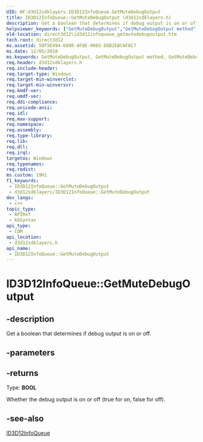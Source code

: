 ```yaml
---
UID: NF:d3d12sdklayers.ID3D12InfoQueue.GetMuteDebugOutput
title: ID3D12InfoQueue::GetMuteDebugOutput (d3d12sdklayers.h)
description: Get a boolean that determines if debug output is on or off.
helpviewer_keywords: ["GetMuteDebugOutput","GetMuteDebugOutput method","GetMuteDebugOutput method","ID3D12InfoQueue interface","ID3D12InfoQueue interface","GetMuteDebugOutput method","ID3D12InfoQueue.GetMuteDebugOutput","ID3D12InfoQueue::GetMuteDebugOutput","d3d12sdklayers/ID3D12InfoQueue::GetMuteDebugOutput","direct3d12.id3d12infoqueue_getmutedebugoutput"]
old-location: direct3d12\id3d12infoqueue_getmutedebugoutput.htm
tech.root: direct3d12
ms.assetid: 5DF5E494-6890-4F8E-9965-E6B2EBCAF6C7
ms.date: 12/05/2018
ms.keywords: GetMuteDebugOutput, GetMuteDebugOutput method, GetMuteDebugOutput method,ID3D12InfoQueue interface, ID3D12InfoQueue interface,GetMuteDebugOutput method, ID3D12InfoQueue.GetMuteDebugOutput, ID3D12InfoQueue::GetMuteDebugOutput, d3d12sdklayers/ID3D12InfoQueue::GetMuteDebugOutput, direct3d12.id3d12infoqueue_getmutedebugoutput
req.header: d3d12sdklayers.h
req.include-header: 
req.target-type: Windows
req.target-min-winverclnt: 
req.target-min-winversvr: 
req.kmdf-ver: 
req.umdf-ver: 
req.ddi-compliance: 
req.unicode-ansi: 
req.idl: 
req.max-support: 
req.namespace: 
req.assembly: 
req.type-library: 
req.lib: 
req.dll: 
req.irql: 
targetos: Windows
req.typenames: 
req.redist: 
ms.custom: 19H1
f1_keywords:
 - ID3D12InfoQueue::GetMuteDebugOutput
 - d3d12sdklayers/ID3D12InfoQueue::GetMuteDebugOutput
dev_langs:
 - c++
topic_type:
 - APIRef
 - kbSyntax
api_type:
 - COM
api_location:
 - d3d12sdklayers.h
api_name:
 - ID3D12InfoQueue::GetMuteDebugOutput
---
```


# ID3D12InfoQueue::GetMuteDebugOutput


## -description

Get a boolean that determines if debug output is on or off.

## -parameters

## -returns

Type: <b>BOOL</b>

Whether the debug output is on or off (true for on, false for off).

## -see-also

<a href="/windows/desktop/api/d3d12sdklayers/nn-d3d12sdklayers-id3d12infoqueue">ID3D12InfoQueue</a>

